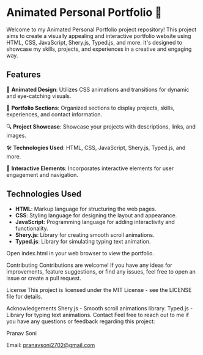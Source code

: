 # Animated Personal Portfolio 🚀

Welcome to my Animated Personal Portfolio project repository! This project aims to create a visually appealing and interactive portfolio website using HTML, CSS, JavaScript, Shery.js, Typed.js, and more. It's designed to showcase my skills, projects, and experiences in a creative and engaging way.

## Features

🎨 **Animated Design**: Utilizes CSS animations and transitions for dynamic and eye-catching visuals.

💼 **Portfolio Sections**: Organized sections to display projects, skills, experiences, and contact information.

🔍 **Project Showcase**: Showcase your projects with descriptions, links, and images.

🛠️ **Technologies Used**: HTML, CSS, JavaScript, Shery.js, Typed.js, and more.

🌟 **Interactive Elements**: Incorporates interactive elements for user engagement and navigation.

## Technologies Used

- **HTML**: Markup language for structuring the web pages.
- **CSS**: Styling language for designing the layout and appearance.
- **JavaScript**: Programming language for adding interactivity and functionality.
- **Shery.js**: Library for creating smooth scroll animations.
- **Typed.js**: Library for simulating typing text animation.

Open index.html in your web browser to view the portfolio.

Contributing
Contributions are welcome! If you have any ideas for improvements, feature suggestions, or find any issues, feel free to open an issue or create a pull request.

License
This project is licensed under the MIT License - see the LICENSE file for details.

Acknowledgements
Shery.js - Smooth scroll animations library.
Typed.js - Library for typing text animations.
Contact
Feel free to reach out to me if you have any questions or feedback regarding this project:

Pranav Soni

Email: pranavsoni2702@gmail.com
